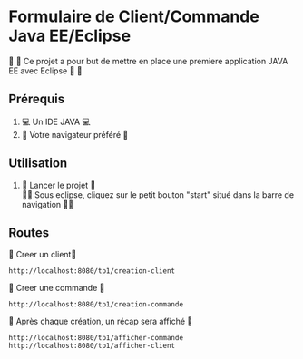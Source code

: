 # Formulaire de Client/Commande  Java EE/Eclipse

:fries: :shrimp: Ce projet a pour but de mettre en place une premiere application JAVA EE avec Eclipse :fries: :shrimp:

## Prérequis
1. :computer: Un IDE JAVA :computer:
2. :electric_plug: Votre navigateur préféré :electric_plug:

## Utilisation
1. :abacus: Lancer le projet :abacus:  
   :man_technologist: Sous eclipse, cliquez sur le petit bouton "start" situé dans la barre de navigation :man_technologist:


## Routes

:milky_way: Creer un client:milky_way:

````shell
http://localhost:8080/tp1/creation-client
````

:milky_way: Creer une commande :milky_way:  
````shell
http://localhost:8080/tp1/creation-commande
````

:milky_way: Après chaque création, un récap sera affiché :milky_way:
````shell
http://localhost:8080/tp1/afficher-commande
http://localhost:8080/tp1/afficher-client
````
